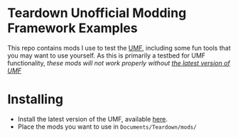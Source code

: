# Teardown Unofficial Modding Framework Examples

This repo contains mods I use to test the [UMF](https://github.com/Thomasims/TeardownUMF/tree/0.5.0), including some fun tools that you may want to use yourself.
As this is primarily a testbed for UMF functionality, _these mods will not work properly without [the latest version of UMF](https://github.com/Thomasims/TeardownUMF/archive/0.5.0.zip)_

# Installing

- Install the latest version of the UMF, available [here](https://github.com/Thomasims/TeardownUMF/tree/0.5.0).
- Place the mods you want to use in `Documents/Teardown/mods/`
